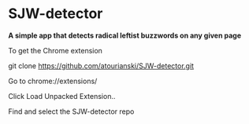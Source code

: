 # SJW-detector

**A simple app that detects radical leftist buzzwords on any given page**

To get the Chrome extension

git clone https://github.com/atourianski/SJW-detector.git

Go to chrome://extensions/

Click Load Unpacked Extension..

Find and select the SJW-detector repo



